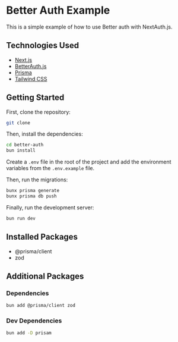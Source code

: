 # Better Auth Example

This is a simple example of how to use Better auth with NextAuth.js.

## Technologies Used

- [Next.js](https://nextjs.org)
- [BetterAuth.js](https://next-auth.js.org)
- [Prisma](https://prisma.io)
- [Tailwind CSS](https://tailwindcss.com)

## Getting Started

First, clone the repository:

```bash
git clone
```

Then, install the dependencies:

```bash
cd better-auth
bun install
```

Create a `.env` file in the root of the project and add the environment variables from the `.env.example` file.


Then, run the migrations:

```bash
bunx prisma generate
bunx prisma db push
```

Finally, run the development server:

```bash
bun run dev
```

## Installed Packages
- @prisma/client
- zod

## Additional Packages
### Dependencies
```bash
bun add @prisma/client zod
```
### Dev Dependencies
```bash
bun add -D prisam
```